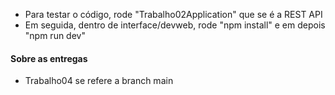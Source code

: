 - Para testar o código, rode "Trabalho02Application" que se é a REST API
- Em seguida, dentro de interface/devweb, rode "npm install" e em depois "npm run dev"

#### Sobre as entregas
- Trabalho04 se refere a branch main
